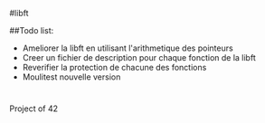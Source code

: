#libft

##Todo list:

- Ameliorer la libft en utilisant l'arithmetique des pointeurs
- Creer un fichier de description pour chaque fonction de la libft
- Reverifier la protection de chacune des fonctions
- Moulitest nouvelle version

#
Project of 42

